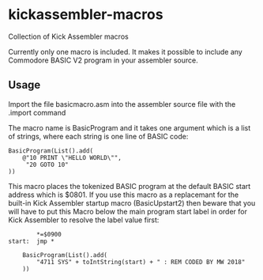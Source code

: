 # kickassembler-macros
Collection of Kick Assembler macros

Currently only one macro is included. It makes it possible to
include any Commodore BASIC V2 program in your assembler source.

## Usage
Import the file basicmacro.asm into the assembler source file with the .import command

The macro name is BasicProgram and it takes one argument which is a list of
strings, where each string is one line of BASIC code:

```
BasicProgram(List().add(
    @"10 PRINT \"HELLO WORLD\"",
     "20 GOTO 10"
))
```

This macro places the tokenized BASIC program at the default BASIC start
address which is $0801. If you use this macro as a replacemant for the
built-in Kick Assembler startup macro (BasicUpstart2) then beware that you
will have to put this Macro below the main program start label in order 
for Kick Assembler to resolve the label value first:

```
        *=$0900
start:  jmp *

    BasicProgram(List().add(
        "4711 SYS" + toIntString(start) + " : REM CODED BY MW 2018"
    ))
```
